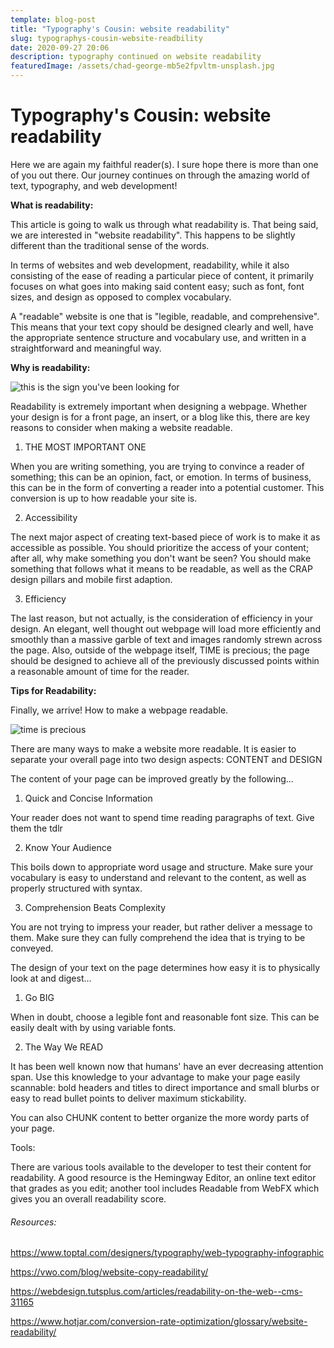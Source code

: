 ```yaml
---
template: blog-post
title: "Typography's Cousin: website readability"
slug: typographys-cousin-website-readbility
date: 2020-09-27 20:06
description: typography continued on website readability
featuredImage: /assets/chad-george-mb5e2fpvltm-unsplash.jpg
---
```

# Typography's Cousin: website readability

Here we are again my faithful reader(s). I sure hope there is more than one of you out there. Our journey continues on through the amazing world of text, typography, and web development!

**What is readability:**

This article is going to walk us through what readability is. That being said, we are interested in "website readability". This happens to be slightly different than the traditional sense of the words. 

In terms of websites and web development, readability, while it also consisting of the ease of reading a particular piece of content, it primarily focuses on what goes into making said content easy; such as font, font sizes, and design as opposed to complex vocabulary.

A "readable" website is one that is "legible, readable, and comprehensive". This means that your text copy should be designed clearly and well, have the appropriate sentence structure and vocabulary use, and written in a straightforward and meaningful way. 

**Why is readability:**

![this is the sign you've been looking for](/assets/austin-chan-ukzhlkoz1ie-unsplash.jpg "Neon Sign")

Readability is extremely important when designing a webpage. Whether your design is for a front page, an insert, or a blog like this, there are key reasons to consider when making a website readable. 

1. THE MOST IMPORTANT ONE

When you are writing something, you are trying to convince a reader of something; this can be an opinion, fact, or emotion. In terms of business, this can be in the form of converting a reader into a potential customer. This conversion is up to how readable your site is.

2. Accessibility

The next major aspect of creating text-based piece of work is to make it as accessible as possible. You should prioritize the access of your content; after all, why make something you don't want be seen? You should make something that follows what it means to be readable, as well as the CRAP design pillars and mobile first adaption.

3. Efficiency

The last reason,  but not actually, is the consideration of efficiency in your design. An elegant, well thought out webpage will load more efficiently and smoothly than a massive garble of text and images randomly strewn across the page. Also, outside of the webpage itself, TIME is precious; the page should be designed to achieve all of the previously discussed points within a reasonable amount of time for the reader.

**Tips for Readability:**

Finally, we arrive! How to make a webpage readable. 

![time is precious ](/assets/harry-sandhu-fpyodqggi4a-unsplash.jpg "time is precious")

There are many ways to make a website more readable. It is easier to separate your overall page into two design aspects: CONTENT and DESIGN

The content of your page can be improved greatly by the following...

1. Quick and Concise Information

Your reader does not want to spend time reading paragraphs of text. Give them the tdlr

2. Know Your Audience

This boils down to appropriate word usage and structure.  Make sure your vocabulary is easy to understand and relevant to the content, as well as properly structured with syntax. 

3. Comprehension Beats Complexity

You are not trying to impress your reader, but rather deliver a message to them. Make sure they can fully comprehend the idea that is trying to be conveyed.

The design of your text on the page determines how easy it is to physically look at and digest...

1. Go BIG

When in doubt, choose a legible font and reasonable font size. This can be easily dealt with by using variable fonts.

2. The Way We READ

It has been well known now that humans' have an ever decreasing attention span. Use this knowledge to your advantage to make your page easily scannable: bold headers and titles to direct importance and small blurbs or easy to read bullet points to deliver maximum stickability. 

You can also CHUNK content to better organize the more wordy parts of your page.

Tools:

There are various tools available to the developer to test their content for readability. A good resource is the Hemingway Editor, an online text editor that grades as you edit; another tool includes Readable from WebFX which gives you an overall readability score.

###### Resources:

https://www.toptal.com/designers/typography/web-typography-infographic

https://vwo.com/blog/website-copy-readability/

https://webdesign.tutsplus.com/articles/readability-on-the-web--cms-31165

https://www.hotjar.com/conversion-rate-optimization/glossary/website-readability/